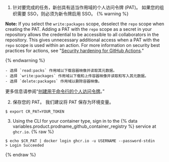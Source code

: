 1. 针对要完成的任务，新创具有适当作用域的个人访问令牌 (PAT)。 如果您的组织需要 SSO，则必须为新令牌启用 SSO。
  {% warning %}

  **Note:** If you select the `write:packages` scope, deselect the `repo` scope when creating the PAT. Adding a PAT with the `repo` scope as a secret in your repository allows the credential to be accessible to all collaborators in the repository. This gives unnecessary additional access when a PAT with the `repo` scope is used within an action. For more information on security best practices for actions, see "[Security hardening for GitHub Actions](/actions/getting-started-with-github-actions/security-hardening-for-github-actions#considering-cross-repository-access)."

  {% endwarning %}

    - 选择 `read:packs` 作用域以下载容器映像并读取其元数据。
    - 选择 `write:packages` 作用域以下载和上传容器映像并读取和写入其元数据。
    - 选择 `delete:packages` 作用域以删除容器映像。

  更多信息请参阅“[创建用于命令行的个人访问令牌](/github/authenticating-to-github/creating-a-personal-access-token-for-the-command-line)。”

2. 保存您的 PAT。 我们建议将 PAT 保存为环境变量。
  ```shell
  $ export CR_PAT=YOUR_TOKEN
  ```
3. Using the CLI for your container type, sign in to the
{% data variables.product.prodname_github_container_registry %} service at `ghcr.io`.
  {% raw %}
  ```shell
  $ echo $CR_PAT | docker login ghcr.io -u USERNAME --password-stdin
  > Login Succeeded
  ```
  {% endraw %}
